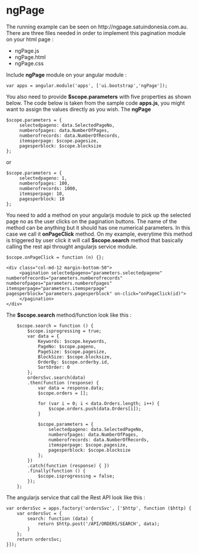 # ngPage
<MTMarkdownOptions output='raw'>
The running example can be seen on http://ngpage.satuindonesia.com.au. There are three files needed in order to implement this pagination module on your html page :



* ngPage.js    
* ngPage.html
* ngPage.css


Include **ngPage** module on your angular module :

```
var apps = angular.module('apps', ['ui.bootstrap','ngPage']);
```

You also need to provide **$scope.parameters** with five properties as shown below. The code below is taken from the sample code **apps.js**, you might want to assign the values directly as you wish. The **ngPage** 

```
$scope.parameters = {
     selectedpageno: data.SelectedPageNo,
     numberofpages: data.NumberOfPages,
     numberofrecords: data.NumberOfRecords,
     itemsperpage: $scope.pagesize,
     pagesperblock: $scope.blocksize
};
```

or

```
$scope.parameters = {
     selectedpageno: 1,
     numberofpages: 100,
     numberofrecords: 1000,
     itemsperpage: 10,
     pagesperblock: 10
};
```

You need to add a method on your angularjs module to pick up the selected page no as the user clicks on the pagination buttons. The name of the method can be anything but it should has one numerical parameters. In this case we call it **onPageClick** method. On my example, everytime this method is triggered by user click it will call **$scope.search** method that basically calling the rest api throught angularjs service module.

```
$scope.onPageClick = function (n) {};

```

```
<div class="col-md-12 margin-bottom-50">
     <pagination selectedpageno="parameters.selectedpageno" numberofrecords="parameters.numberofrecords" numberofpages="parameters.numberofpages" itemsperpage="parameters.itemsperpage" pagesperblock="parameters.pagesperblock" on-click="onPageClick(id)">
     </pagination>
</div>
```

The **$scope.search** method/function look like this :

```
    $scope.search = function () {
        $scope.isprogressing = true;
        var data = {
            Keywords: $scope.keywords,
            PageNo: $scope.pageno,
            PageSize: $scope.pagesize,
            BlockSize: $scope.blocksize,
            OrderBy: $scope.orderby.id,
            SortOrder: 0
        };
        ordersSvc.search(data)
        .then(function (response) {
            var data = response.data;
            $scope.orders = [];

            for (var i = 0; i < data.Orders.length; i++) {
                $scope.orders.push(data.Orders[i]);
            }

            $scope.parameters = {
                selectedpageno: data.SelectedPageNo,
                numberofpages: data.NumberOfPages,
                numberofrecords: data.NumberOfRecords,
                itemsperpage: $scope.pagesize,
                pagesperblock: $scope.blocksize
            };
        })
        .catch(function (response) { })
        .finally(function () {
            $scope.isprogressing = false;
        });
    };

```

The angularjs service that call the Rest API look like this :

```
var ordersSvc = apps.factory('ordersSvc', ['$http', function ($http) {
    var ordersSvc = {
        search: function (data) {
            return $http.post('/API/ORDERS/SEARCH', data);
        }
    };
    return ordersSvc;
}]);
```
